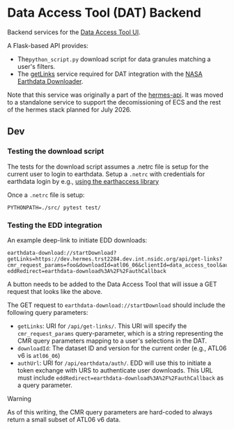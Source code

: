 # Data Access Tool (DAT) Backend

Backend services for the [Data Access Tool UI](https://github.com/nsidc/data-access-tool-ui).

A Flask-based API provides:

* The`python_script.py` download script for data granules matching a user's filters.
* The
  [getLinks](https://github.com/nasa/earthdata-download/blob/main/docs/GET_LINKS.md)
  service required for DAT integration with the [NASA Earthdata
  Downloader](https://github.com/nasa/earthdata-download).


Note that this service was originally a part of the
[hermes-api](https://bitbucket.org/nsidc/hermes-api/src). It was moved to a
standalone service to support the decomissioning of ECS and the rest of the
hermes stack planned for July 2026.


## Dev

### Testing the download script

The tests for the download script assumes a .netrc file is setup for the current
user to login to earthdata. Setup a `.netrc` with credentials for earthdata
login by e.g., [using the earthaccess
library](https://earthaccess.readthedocs.io/en/latest/howto/authenticate/)

Once a `.netrc` file is setup:

```
PYTHONPATH=./src/ pytest test/
```

### Testing the EDD integration

An example deep-link to initiate EDD downloads:

```
earthdata-download://startDownload?getLinks=https://dev.hermes.trst2284.dev.int.nsidc.org/api/get-links?cmr_request_params=foo&downloadId=atl06_06&clientId=data_access_tool&authUrl=https://dev.hermes.trst2284.dev.int.nsidc.org/api/earthdata/auth/?eddRedirect=earthdata-download%3A%2F%2FauthCallback
```

A button needs to be added to the Data Access Tool that will issue a GET request
that looks like the above.

The GET request to `earthdata-download://startDownload` should include the
following query parameters:

* `getLinks`: URI for `/api/get-links/`. This URI will specify the
  `cmr_request_params` query-parameter, which is a string representing the CMR
  query parameters mapping to a user's selections in the DAT.
* `downloadId`: The dataset ID and version for the current order (e.g., ATL06 v6
  is `atl06_06`)
* `authUrl`: URI for `/api/earthdata/auth/`. EDD will
  use this to initiate a token exchange with URS to authenticate user
  downloads. This URL must include
  `eddRedirect=earthdata-download%3A%2F%2FauthCallback` as a query parameter.

> [!WARNING]
> As of this writing, the CMR query parameters are hard-coded to always return a
> small subset of ATL06 v6 data.
